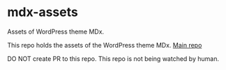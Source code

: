 # mdx-assets
Assets of WordPress theme MDx.

This repo holds the assets of the WordPress theme MDx. [Main repo](https://github.com/yrccondor/mdx)

DO NOT create PR to this repo. This repo is not being watched by human.
